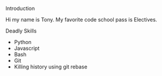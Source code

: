Introduction

Hi my name is Tony. My favorite code school pass is Electives.

Deadly Skills
* Python
* Javascript
* Bash
* Git
* Killing history using git rebase
